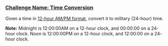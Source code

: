 ### [Challenge Name: Time Conversion](https://www.hackerrank.com/challenges/time-conversion)


Given a time in [$12$-hour AM/PM format](https://en.wikipedia.org/wiki/12-hour_clock), convert it to military ($24$-hour) time.
    
**Note:** Midnight is $\text{12:00:00AM}$ on a $12$-hour clock, and $\text{00:00:00}$ on a $24$-hour clock. Noon is $\text{12:00:00PM}$ on a $12$-hour clock, and $\text{12:00:00}$ on a $24$-hour clock.  

